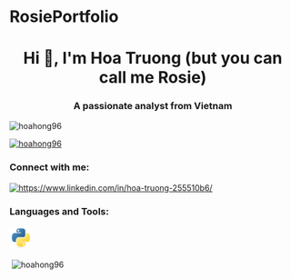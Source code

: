 # RosiePortfolio
<h1 align="center">Hi 👋, I'm Hoa Truong (but you can call me Rosie)</h1>
<h3 align="center">A passionate analyst from Vietnam</h3>

<p align="left"> <img src="https://komarev.com/ghpvc/?username=hoahong96&label=Profile%20views&color=0e75b6&style=flat" alt="hoahong96" /> </p>

<p align="left"> <a href="https://github.com/ryo-ma/github-profile-trophy"><img src="https://github-profile-trophy.vercel.app/?username=hoahong96" alt="hoahong96" /></a> </p>

<h3 align="left">Connect with me:</h3>
<p align="left">
<a href="https://linkedin.com/in/https://www.linkedin.com/in/hoa-truong-255510b6/" target="blank"><img align="center" src="https://raw.githubusercontent.com/rahuldkjain/github-profile-readme-generator/master/src/images/icons/Social/linked-in-alt.svg" alt="https://www.linkedin.com/in/hoa-truong-255510b6/" height="30" width="40" /></a>
</p>

<h3 align="left">Languages and Tools:</h3>
<p align="left"> <a href="https://www.python.org" target="_blank" rel="noreferrer"> <img src="https://raw.githubusercontent.com/devicons/devicon/master/icons/python/python-original.svg" alt="python" width="40" height="40"/> </a> </p>

<p>&nbsp;<img align="center" src="https://github-readme-stats.vercel.app/api?username=hoahong96&show_icons=true&locale=en" alt="hoahong96" /></p>
